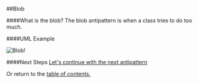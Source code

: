 ##Blob

####What is the blob?
The blob antipattern is when a class tries to do too much.

####UML Example

![Blob!](https://github.com/trekbaum/present/blob/master/anti/resourses/blob.png "Blob UML")

####Next Steps
[Let's continue with the next antipattern](https://github.com/trekbaum/present/blob/master/anti/slide4.md)

Or return to the [table of contents.](https://github.com/trekbaum/present/blob/master/anti/README.md)
